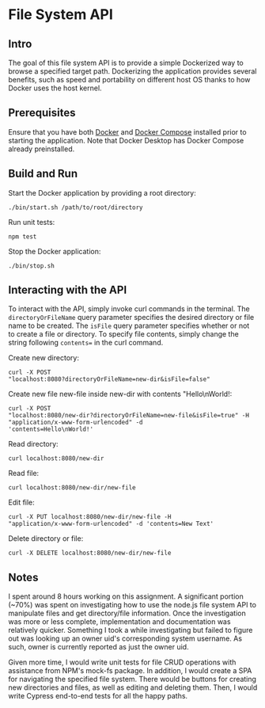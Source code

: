 # File System API

## Intro

The goal of this file system API is to provide a simple Dockerized way to browse a specified target path. Dockerizing the application provides several benefits, such as speed and portability on different host OS thanks to how Docker uses the host kernel.

## Prerequisites

Ensure that you have both [Docker](https://docs.docker.com/get-docker/) and [Docker Compose](https://docs.docker.com/compose/install/linux/) installed prior to starting the application. Note that Docker Desktop has Docker Compose already preinstalled.

## Build and Run

Start the Docker application by providing a root directory:

<code>./bin/start.sh /path/to/root/directory</code>

Run unit tests:

<code>npm test</code>

Stop the Docker application:

<code>./bin/stop.sh</code>

## Interacting with the API

To interact with the API, simply invoke curl commands in the terminal.
The <code>directoryOrFileName</code> query parameter specifies the desired directory or file name to be created.
The <code>isFile</code> query parameter specifies whether or not to create a file or directory.
To specify file contents, simply change the string following <code>contents=</code> in the curl command.

Create new directory:

<code>curl -X POST "localhost:8080?directoryOrFileName=new-dir&isFile=false"</code>

Create new file new-file inside new-dir with contents "Hello\nWorld!:

<code>curl -X POST "localhost:8080/new-dir?directoryOrFileName=new-file&isFile=true" -H "application/x-www-form-urlencoded" -d 'contents=Hello\nWorld!'</code>

Read directory:

<code>curl localhost:8080/new-dir</code>

Read file:

<code>curl localhost:8080/new-dir/new-file</code>

Edit file:

<code>curl -X PUT localhost:8080/new-dir/new-file -H "application/x-www-form-urlencoded" -d 'contents=New Text'</code>

Delete directory or file:

<code>curl -X DELETE localhost:8080/new-dir/new-file</code>

## Notes

I spent around 8 hours working on this assignment. A significant portion (~70%) was spent on investigating how to use the node.js file system API to manipulate files and get directory/file information. Once the investigation was more or less complete, implementation and documentation was relatively quicker. Something I took a while investigating but failed to figure out was looking up an owner uid's corresponding system username. As such, owner is currently reported as just the owner uid.

Given more time, I would write unit tests for file CRUD operations with assistance from NPM's mock-fs package. In addition, I would create a SPA for navigating the specified file system. There would be buttons for creating new directories and files, as well as editing and deleting them. Then, I would write Cypress end-to-end tests for all the happy paths.
